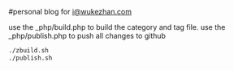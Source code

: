 #personal blog for i@wukezhan.com

use the _php/build.php to build the category and tag file.
use the _php/publish.php to push all changes to github

```bash
./zbuild.sh
./publish.sh
```
